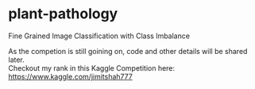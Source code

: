 # plant-pathology
Fine Grained Image Classification with Class Imbalance

As the competion is still goining on, code and other details will be shared later.  
Checkout my rank in this Kaggle Competition here: https://www.kaggle.com/jimitshah777
